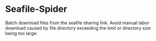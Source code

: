 # Seafile-Spider
Batch download files from the seafile sharing link.
Avoid manual labor download caused by file directory exceeding the limit or directory size being too large.
